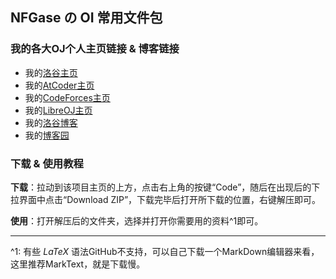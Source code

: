## NFGase の OI 常用文件包

### 我的各大OJ个人主页链接 & 博客链接

- 我的[洛谷主页](https://www.luogu.com.cn/user/740004)
- 我的[AtCoder主页](https://atcoder.jp/users/NFGase)
- 我的[CodeForces主页](https://codeforces.com/profile/RoutineX)
- 我的[LibreOJ主页](https://loj.ac/u/NFGase)
- 我的[洛谷博客](https://www.luogu.com.cn/blog/NFGase/)
- 我的[博客园](https://www.cnblogs.com/NFGase/)

### 下载 & 使用教程

**下载**：拉动到该项目主页的上方，点击右上角的按键“Code”，随后在出现后的下拉界面中点击“Download ZIP”，下载完毕后打开所下载的位置，右键解压即可。

**使用**：打开解压后的文件夹，选择并打开你需要用的资料^1即可。

----

^1: 有些 $LaTeX$ 语法GitHub不支持，可以自己下载一个MarkDown编辑器来看，这里推荐MarkText，就是下载慢。
